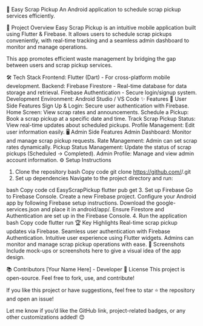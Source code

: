 🚛 Easy Scrap Pickup
An Android application to schedule scrap pickup services efficiently.

📌 Project Overview
Easy Scrap Pickup is an intuitive mobile application built using Flutter & Firebase. It allows users to schedule scrap pickups conveniently, with real-time tracking and a seamless admin dashboard to monitor and manage operations.

This app promotes efficient waste management by bridging the gap between users and scrap pickup services.

🛠️ Tech Stack
Frontend:
Flutter (Dart) - For cross-platform mobile development.
Backend:
Firebase Firestore - Real-time database for data storage and retrieval.
Firebase Authentication - Secure login/signup system.
Development Environment:
Android Studio / VS Code
✨ Features
📱 User Side Features
Sign Up & Login: Secure user authentication with Firebase.
Home Screen: View scrap rates and announcements.
Schedule a Pickup: Book a scrap pickup at a specific date and time.
Track Scrap Pickup Status: View real-time updates about scheduled pickups.
Profile Management: Edit user information easily.
🖥️ Admin Side Features
Admin Dashboard: Monitor and manage scrap pickup requests.
Rate Management: Admin can set scrap rates dynamically.
Pickup Status Management: Update the status of scrap pickups (Scheduled → Completed).
Admin Profile: Manage and view admin account information.
⚙️ Setup Instructions
1. Clone the repository
bash
Copy code
git clone https://github.com/<your-username>/<repo-name>.git
2. Set up dependencies
Navigate to the project directory and run:

bash
Copy code
cd EasyScrapPickup
flutter pub get
3. Set up Firebase
Go to Firebase Console.
Create a new Firebase project.
Configure your Android app by following Firebase setup instructions.
Download the google-services.json and place it in android/app/.
Ensure Firestore and Authentication are set up in the Firebase Console.
4. Run the application
bash
Copy code
flutter run
🏆 Key Highlights
Real-time scrap pickup updates via Firebase.
Seamless user authentication with Firebase Authentication.
Intuitive user experience using Flutter widgets.
Admins can monitor and manage scrap pickup operations with ease.
💬 Screenshots
Include mock-ups or screenshots here to give a visual idea of the app design.

📚 Contributors
[Your Name Here] - Developer
🎉 License
This project is open-source. Feel free to fork, use, and contribute!

If you like this project or have suggestions, feel free to star ⭐ the repository and open an issue!

Let me know if you’d like the GitHub link, project-related badges, or any other customizations added! 😊

